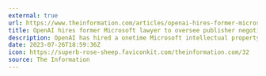 ```yaml
---
external: true
url: https://www.theinformation.com/articles/openai-hires-former-microsoft-lawyer-to-oversee-publisher-negotiations/
title: OpenAI hires former Microsoft lawyer to oversee publisher negotiations
description: OpenAI has hired a onetime Microsoft intellectual property lawyer, Tom Rubin, to oversee products, policy and partnerships, the company confirmed.
date: 2023-07-26T18:59:36Z
icon: https://superb-rose-sheep.faviconkit.com/theinformation.com/32
source: The Information
---
```

